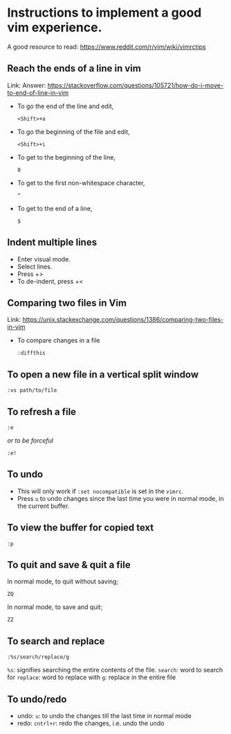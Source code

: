 # Instructions to implement a good vim experience.

A good resource to read: https://www.reddit.com/r/vim/wiki/vimrctips

## Reach the ends of a line in vim

Link: Answer: https://stackoverflow.com/questions/105721/how-do-i-move-to-end-of-line-in-vim

- To go the end of the line and edit,
    ```
    <Shift>+a
    ```
- To go the beginning of the file and edit,
    ```
    <Shift>+i
    ```
- To get to the beginning of the line,
    ```
    0
    ```
- To get to the first non-whitespace character,
    ```
    ^
    ```
- To get to the end of a line,
    ```
    $
    ```
## Indent multiple lines

- Enter visual mode.
- Select lines.
- Press <Shift>+>
- To de-indent, press <Shift>+<

## Comparing two files in Vim

Link: https://unix.stackexchange.com/questions/1386/comparing-two-files-in-vim

- To compare changes in a file 
    ```
    :diffthis
    ```
## To open a new file in a vertical split window

```
:vs path/to/file
```
## To refresh a file

```
:e
```
*or to be forceful*
```
:e!
```

## To undo
- This will only work if `:set nocompatible` is set in the `vimrc`.
- Press `u` to undo changes since the last time you were in normal mode, in the current buffer. 

## To view the buffer for copied text
```
:p
```
## To quit and save & quit a file

In normal mode, to quit without saving;
```
ZQ
```

In normal mode, to save and quit;
```
ZZ
```

## To search and replace

```
:%s/search/replace/g
```
`%s`: signifies searching the entire contents of the file.
`search`: word to search for
`replace`: word to replace with
`g`: replace in the entire file

## To undo/redo

- undo:
`u`: to undo the changes till the last time in normal mode
- redo:
`cntrl+r`: redo the changes, i.e. undo the undo
